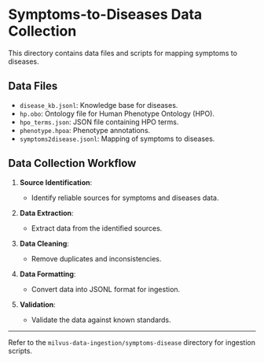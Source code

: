 # Symptoms-to-Diseases Data Collection

This directory contains data files and scripts for mapping symptoms to diseases.

## Data Files

- `disease_kb.jsonl`: Knowledge base for diseases.
- `hp.obo`: Ontology file for Human Phenotype Ontology (HPO).
- `hpo_terms.json`: JSON file containing HPO terms.
- `phenotype.hpoa`: Phenotype annotations.
- `symptoms2disease.jsonl`: Mapping of symptoms to diseases.

## Data Collection Workflow

1. **Source Identification**:
   - Identify reliable sources for symptoms and diseases data.

2. **Data Extraction**:
   - Extract data from the identified sources.

3. **Data Cleaning**:
   - Remove duplicates and inconsistencies.

4. **Data Formatting**:
   - Convert data into JSONL format for ingestion.

5. **Validation**:
   - Validate the data against known standards.

---

Refer to the `milvus-data-ingestion/symptoms-disease` directory for ingestion scripts.
